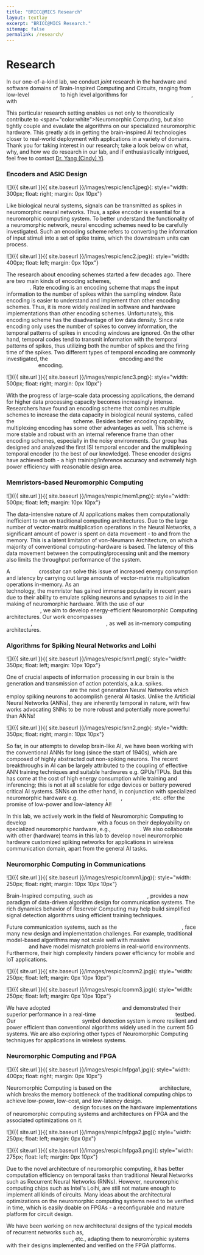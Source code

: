 ```yaml
---
title: "BRICC@MICS Research"
layout: textlay
excerpt: "BRICC@MICS Research."
sitemap: false
permalink: /research/
---
```


# Research

In our one-of-a-kind lab, we conduct _joint_ research in the hardware and software
domains of Brain-Inspired Computing and Circuits, ranging from low-level
<span style="color:white">Memristors</span>
to high level algorithms for
<span style="color:white">Spiking Neural Networks</span>, with
<span style="color:white">applications in the Wireless Communication domain and
more!</span>

This particular research setting enables
us not only to theoretically contribute to
<span="color:white">Neuromorphic Computing</span>, but also tightly
couple and evaulate the algorithms on our specialized neuromorphic hardware. This
greatly aids in getting the brain-inspired AI technologies closer to real-world
deployment with applications in a variety of domains. Thank you for taking
interest in our research; take a look below on what, why, and how we do research
in our lab, and if enthusiastically intrigued, feel free to contact
<a href="mailto:yangyi8@vt.edu">Dr. Yang (Cindy) Yi</a>.

### Encoders and ASIC Design

![]({{ site.url }}{{ site.baseurl }}/images/respic/enc1.jpeg){: style="width: 300px; float: right; margin: 0px 10px"}

Like biological neural systems, signals can be transmitted as spikes in neuromorphic
neural networks. Thus, a spike encoder is essential for a neuromorphic computing
system. To better understand the functionality of a neuromorphic network, neural
encoding schemes need to be carefully investigated. Such an encoding scheme refers
to converting the information of input stimuli into a set of spike trains, which
the downstream units can process.

![]({{ site.url }}{{ site.baseurl }}/images/respic/enc2.jpeg){: style="width: 400px; float: left; margin: 0px 10px"}

The research about encoding schemes started a few decades ago. There are two main
kinds of encoding schemes, <span style="color:white">Rate Encoding</span> and
<span style="color:white">Temporal Encoding</span>. Rate encoding is an encoding
scheme that maps the input information to the number of spikes within the sampling
window. Rate encoding is easier to understand and implement than other encoding
schemes. Thus, it is more widely realized in software and hardware implementations
than other encoding schemes. Unfortunately, this encoding scheme has the
disadvantage of low data density. Since rate encoding only uses the number of spikes
to convey information, the temporal patterns of spikes in encoding windows are
ignored. On the other hand, temporal codes tend to transmit information with the
temporal patterns of spikes, thus utilizing both the number of spikes and the firing
time of the spikes. Two different types of temporal encoding are commonly
investigated, the <span style="color:white">Time-to-First-Spike (TTFS)</span>
encoding and the <span style="color:white">Interspike-Interval (ISI)</span> encoding.

![]({{ site.url }}{{ site.baseurl }}/images/respic/enc3.png){: style="width: 500px; float: right; margin: 0px 10px"}

With the progress of large-scale data processing applications, the demand for
higher data processing capacity becomes increasingly intense. Researchers have
found an encoding scheme that combines multiple schemes to increase the data
capacity in biological neural systems, called the
<span style="color:white">Multiplexing Encoding</span> scheme. Besides better
encoding capability, multiplexing encoding has some other advantages as well.
This scheme is more stable and robust with an
internal reference frame than other encoding schemes, especially in the noisy
environments. Our group has designed and analyzed the first ISI temporal encoder
and the multiplexing temporal encoder (to the best of our knowledge). These encoder
designs have achieved both - a high training/inference accuracy and extremely high
power efficiency with reasonable design area.

### Memristors-based Neuromorphic Computing

![]({{ site.url }}{{ site.baseurl }}/images/respic/mem1.png){: style="width: 500px; float: left; margin: 10px 10px"}

The data-intensive nature of AI applications makes them
computationally inefficient to run on traditional computing architectures. Due to
the large number of vector-matrix multiplication operations in the Neural Networks,
a significant amount of power is spent on data movement - to and from the memory.
This is a latent limitation of von-Neumann Architecture, on which a majority of
conventional computing-hardware is based. The latency of this data movement
between the computing/processing unit and the memory also limits the throughput
performance of the system.

A <span style="color:white">Memristor</span> crossbar can solve this issue of
increased energy consumption and latency by carrying out large amounts of
vector-matrix multiplication operations in-memory. As an
<span style="color:white">emerging non-volatile memory (eNVM)</span> technology,
the memristor has gained immense popularity in recent years due to their ability
to emulate spiking neurons and synapses to aid in the making of neuromorphic
hardware. With the use of our <span style="color:white">two-layer fabricated VT
memristor</span>, we aim to develop energy-efficient Neuromorphic Computing
architectures. Our work encompasses <span style="color:white">memristor-based
Spiking Neural Networks</span>, <span style="color:white">spiking Reservoir
Computing</span>, as well as in-memory computing architectures.

### Algorithms for Spiking Neural Networks and Loihi

![]({{ site.url }}{{ site.baseurl }}/images/respic/snn1.png){: style="width: 350px; float: left; margin: 10px 10px"}

One of crucial aspects of information processing in our brain is the generation
and transmission of action potentials, a.k.a. spikes.
<span style="color:white">Spiking Neural Networks (SNNs)</span> are the next
generation Neural Networks which employ spiking neurons to accomplish general
AI tasks. Unlike the Artificial Neural Networks (ANNs), they are inherently
temporal in nature, with few works advocating SNNs to be more robust and
potentially more powerful than ANNs!

![]({{ site.url }}{{ site.baseurl }}/images/respic/snn2.png){: style="width: 350px; float: right; margin: 10px 10px"}

So far, in our attempts to develop brain-like AI, we have been working with the
conventional ANNs for long (since the start of 1940s), which are composed of
highly abstracted out non-spiking neurons. The recent breakthroughs in AI can be
largely attributed to the coupling of effective ANN training techniques and
suitable hardwares e.g. GPUs/TPUs. But this has come at the cost of high energy
consumption while training and inferencing; this is not at all scalable for edge
devices or battery powered critical AI systems. SNNs on the other hand, in
conjunction with specialized neuromorphic hardware e.g.
<span style="color:white">SpiNNaker</span>, <span style="color:white">Loihi</span>,
<span style="color:white">TrueNorth</span>, etc. offer the promise of low-power
and low-latency AI!

In this lab, we actively work in the field of Neuromorphic Computing to develop
<span style="color:white">spiking network algorithms</span> with a focus on their
deployability on specialized neuromorphic hardware, e.g.,
<span style="color:white">Intel’s Loihi</span>. We also collaborate with other
(hardware) teams in this lab to develop novel neuromorphic hardware customized
spiking networks for applications in wireless communication domain, apart from
the general AI tasks.

### Neuromorphic Computing in Communications

![]({{ site.url }}{{ site.baseurl }}/images/respic/comm1.jpg){: style="width: 250px; float: right; margin: 10px 10px 10px"}

Brain-Inspired computing, such as
<span style="color:white">Reservoir Computing</span>, provides a new paradigm of
data-driven algorithm design for communication systems. The rich dynamics behavior
of Reservoir Computing may help build simplified signal detection algorithms using
efficient training techniques.

Future communication systems, such as the
<span style="color:white">5G/6H wireless networks</span>, face many new design
and implementation challenges. For example, traditional model-based algorithms
may not scale well with massive <span style="color:white">MIMO antenna systems</span>
and have model mismatch problems in real-world environments. Furthermore, their
high complexity hinders power efficiency for mobile and IoT applications.

![]({{ site.url }}{{ site.baseurl }}/images/respic/comm2.jpg){: style="width: 250px; float: left; margin: 0px 10px 10px"}

![]({{ site.url }}{{ site.baseurl }}/images/respic/comm3.jpg){: style="width: 250px; float: left; margin: 0px 10px 10px"}

We have adopted <span style="color:white">Echo State Networks (ESN)</span> and
demonstrated their superior performance in a real-time
<span style="color:white">Software-Defined Radio (SDR)</span> testbed. Our
<span style="color:white">ESN-based MIMO-OFDM</span> symbol detection system is
more resilient and power efficient than conventional algorithms widely used in
the current 5G systems. We are also exploring other types of Neuromorphic Computing
techniques for applications in wireless systems.

### Neuromorphic Computing and FPGA

![]({{ site.url }}{{ site.baseurl }}/images/respic/nfpga1.jpg){: style="width: 400px; float: right; margin: 0px 10px"}

Neuromorphic Computing is based on the <span style="color:white">non-von Newman</span>
architecture, which breaks the memory bottleneck of the traditional computing chips
to achieve low-power, low-cost, and low-latency design.
<span style="color:white">FPGA-based Neuromorphic Computing</span> design focuses
on the hardware implementations of neuromorphic computing systems and architectures
on FPGA and the associated optimizations on it.

![]({{ site.url }}{{ site.baseurl }}/images/respic/nfpga2.jpg){: style="width: 250px; float: left; margin: 0px 0px"}

![]({{ site.url }}{{ site.baseurl }}/images/respic/nfpga3.png){: style="width: 275px; float: left; margin: 0px 10px"}

Due to the novel architecture of neuromorphic computing, it has better computation
efficiency on temporal tasks than traditional Neural Networks such as Recurrent
Neural Networks (RNNs). However, neuromorphic computing chips such as Intel's Loihi,
are still not mature enough to implement all kinds of circuits. Many ideas about
the architectural optimizations on the neuromorphic computing systems need to be
verified in time, which is easily doable on FPGAs - a reconfigurable and mature
platform for circuit design.

We have been working on new architectural designs of the typical models of
recurrent networks such as, <span style="color:white">Echo State Network (ESN)</span>,
<span style="color:white">Delayed Feedback Reservoir (DFR)</span>, etc., adapting
them to neuromorphic systems with their designs implemented and verified on the
FPGA platforms.

<!-- **Ultra-stable SI-STM instrument.**  ![]({{ site.url }}{{ site.baseurl }}/images/respic/STMHead.png){: style="width: 250px; float: right; margin: 0px 10px"}

**Magnetic fluctuations and electron spin resonance.**
![]({{ site.url }}{{ site.baseurl }}/images/respic/SpinFluc.png){: style="width: 70%; float: center; margin: 10px"}

![]({{ site.url }}{{ site.baseurl }}/images/respic/SciPost.png){: style="width: 70%; float: center; margin: 0px"}

### ... and more. -->
